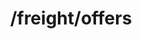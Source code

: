 ---
title: /freight/offers
position_number: 2
type: post
description: Create a freight offer
parameters:
  - name:
    content:
content_markdown: |-
  In order to create a new freight, the following information is mandatory:

  * pickup address
  * pickup interval start date (time is optional)
  * delivery address
  * freight description type
  * freight description netWeight
  * freight description length (except for bulk)
  * freight description volume (only for bulk)
  * owner login
left_code_blocks:
  - code_block:
    title:
    language:
right_code_blocks:
  - code_block: >-
      curl --location --request POST
      'https://api.fx.wktransportservices.com/freight/offers' \

      --header 'Authorization: Bearer eyJh...' \

      --header 'Content-Type: application/json' \

      --header 'Accept-Version: v2' \

      --data-raw '{
        "externalId": "Externalid",
        "pickUp": {
          "location": {
            "address": {
              "country": "BE",
              "zip": "1050",
              "city": "Ixelles"
            }
          },
          "interval": {
                "start": "2020-04-24T10:00:00",
                "end": "2020-04-24T18:00:00"
          }
        },
        "delivery": {
          "location": {
            "address": {
              "country": "ES",
              "zip": "08",
              "city": "Barcelona"
            }
          }
        },
        "freightDescription": {
          "type": "GENERAL_MERCHANDISE",
          "netWeight": 24.0,
          "length": 13.0,
          "volume": null,
          "hazardousness": {
            "hazardous": false
          },
          "temperatureControlled": false,
          "requiredVehicles": ["TAUTLINER"]
        },
        "owner": {
          "login": "userlogin"
        },
        "addInfo": {
          "comment": "Comment"
        }
      }'
    title: Request example
    language: bash
  - code_block: |-
      {
          "header": {
              "statusCode": 201,
              "timestamp": "2020-03-18T17:13:37+01:00",
              "login": "userlog",
              "request": "POST https://{url}/freight/offers",
              "version": "v1"
          },
          "errors": [],
          "warnings": [],
          "content": {
              "offerId": "4tkn0m72ioh1n",
              "externalId": "4tkn0m72ioh1n",
              "paymentDue": 30,
              "pickUp": {
                  "location": {
                      "address": {
                          "country": "BE",
                          "city": "Ixelles",
                          "zip": "1050"
                      },
                      "regions": []
                  },
                  "interval": {
                      "start": "2020-04-24T11:00:00",
                      "end": "2020-04-24T19:00:00",
                      "empty": false
                  }
              },
              "delivery": {
                  "location": {
                      "address": {
                          "country": "ES",
                          "city": "Barcelona",
                          "zip": "08"
                      },
                      "regions": []
                  },
                  "interval": {
                      "empty": true
                  }
              },
              "freightDescription": {
                  "type": "GENERAL_MERCHANDISE",
                  "netWeight": 24.000,
                  "length": 13.000,
                  "hazardousness": {
                      "hazardous": false
                  },
                  "temperatureControlled": false,
                  "transportPackage": {
                      "exchangeable": false
                  },
                  "hazardous": false,
                  "requiredVehicles": [
                      "TAUTLINER"
                  ]
              },
              "addInfo": {
                  "comment": "Comment"
              },
              "company": {
                  "id": "xxxx",
                  "name": "Your company",
                  "country": "BE",
                  "profileLink": "https://cdhost/AdminModule.html?redirect=community/cd_details/xxx"
              },
              "contact": {
                  "fullName": "PACO Y YOLANDA                                              ",
                  "phoneNumber": "+34 976000000",
                  "faxNumber": "+34 976844107",
                  "email": "trash@wtransnet.com",
                  "language": "en_US"
              },
              "targetPrice": {
                  "currency": "EUR",
                  "visibility": false
              },
              "owner": {
                  "login": "userlogin"
              },
              "offerStatus": "ACTIVE",
              "uplifts": 3,
              "viewers": 0,
              "posted": "2020-03-18T17:13:37+01:00",
              "updated": "2020-03-18T17:13:37+01:00",
              "contactLanguage": "en_US",
              "links": [
                  {
                      "rel": "self",
                      "href": "https://api.fx.wktransportservices.com/freight/offers/4tkn0m72ioh1n"
                  }
              ]
          }
      }
    title: Response body
    language: javascript
---